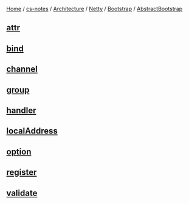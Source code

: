 [Home](https://mengxianbin.github.io) /
[cs-notes](https://mengxianbin.github.io/cs-notes/site) /
[Architecture](https://mengxianbin.github.io/cs-notes/site/Architecture) /
[Netty](https://mengxianbin.github.io/cs-notes/site/Architecture/Netty) /
[Bootstrap](https://mengxianbin.github.io/cs-notes/site/Architecture/Netty/Bootstrap) /
[AbstractBootstrap](https://mengxianbin.github.io/cs-notes/site/Architecture/Netty/Bootstrap/AbstractBootstrap)

## [attr](https://mengxianbin.github.io/cs-notes/site/Architecture/Netty/Bootstrap/AbstractBootstrap/attr)

## [bind](https://mengxianbin.github.io/cs-notes/site/Architecture/Netty/Bootstrap/AbstractBootstrap/bind)

## [channel](https://mengxianbin.github.io/cs-notes/site/Architecture/Netty/Bootstrap/AbstractBootstrap/channel)

## [group](https://mengxianbin.github.io/cs-notes/site/Architecture/Netty/Bootstrap/AbstractBootstrap/group)

## [handler](https://mengxianbin.github.io/cs-notes/site/Architecture/Netty/Bootstrap/AbstractBootstrap/handler)

## [localAddress](https://mengxianbin.github.io/cs-notes/site/Architecture/Netty/Bootstrap/AbstractBootstrap/localAddress)

## [option](https://mengxianbin.github.io/cs-notes/site/Architecture/Netty/Bootstrap/AbstractBootstrap/option)

## [register](https://mengxianbin.github.io/cs-notes/site/Architecture/Netty/Bootstrap/AbstractBootstrap/register)

## [validate](https://mengxianbin.github.io/cs-notes/site/Architecture/Netty/Bootstrap/AbstractBootstrap/validate)
